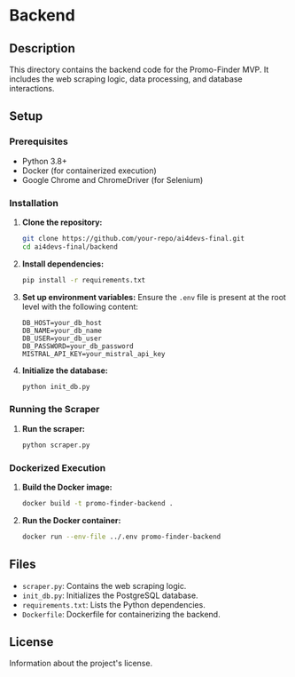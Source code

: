 # Backend

## Description
This directory contains the backend code for the Promo-Finder MVP. It includes the web scraping logic, data processing, and database interactions.

## Setup

### Prerequisites
- Python 3.8+
- Docker (for containerized execution)
- Google Chrome and ChromeDriver (for Selenium)

### Installation

1. **Clone the repository:**
   ```sh
   git clone https://github.com/your-repo/ai4devs-final.git
   cd ai4devs-final/backend
   ```

2. **Install dependencies:**
   ```sh
   pip install -r requirements.txt
   ```

3. **Set up environment variables:**
   Ensure the `.env` file is present at the root level with the following content:
   ```env
   DB_HOST=your_db_host
   DB_NAME=your_db_name
   DB_USER=your_db_user
   DB_PASSWORD=your_db_password
   MISTRAL_API_KEY=your_mistral_api_key
   ```

4. **Initialize the database:**
   ```sh
   python init_db.py
   ```

### Running the Scraper

1. **Run the scraper:**
   ```sh
   python scraper.py
   ```

### Dockerized Execution

1. **Build the Docker image:**
   ```sh
   docker build -t promo-finder-backend .
   ```

2. **Run the Docker container:**
   ```sh
   docker run --env-file ../.env promo-finder-backend
   ```

## Files

- `scraper.py`: Contains the web scraping logic.
- `init_db.py`: Initializes the PostgreSQL database.
- `requirements.txt`: Lists the Python dependencies.
- `Dockerfile`: Dockerfile for containerizing the backend.

## License
Information about the project's license.
